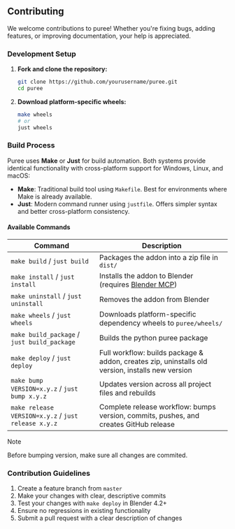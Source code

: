 ## Contributing

</div>

We welcome contributions to puree! Whether you're fixing bugs, adding features, or improving documentation, your help is appreciated.

### Development Setup

1. **Fork and clone the repository:**

    ```bash
    git clone https://github.com/yourusername/puree.git
    cd puree
    ```

2. **Download platform-specific wheels:**

    ```bash
    make wheels
    # or
    just wheels
    ```

### Build Process

Puree uses **Make** or **Just** for build automation. Both systems provide identical functionality with cross-platform support for Windows, Linux, and macOS:

- **Make**: Traditional build tool using `Makefile`. Best for environments where Make is already available.
- **Just**: Modern command runner using `justfile`. Offers simpler syntax and better cross-platform consistency.

#### Available Commands

| Command | Description |
|---------|-------------|
| `make build` / `just build` | Packages the addon into a zip file in `dist/` |
| `make install` / `just install` | Installs the addon to Blender (requires [Blender MCP](https://github.com/XWZ/blender-mcp-addon)) |
| `make uninstall` / `just uninstall` | Removes the addon from Blender |
| `make wheels` / `just wheels` | Downloads platform-specific dependency wheels to `puree/wheels/` |
| `make build_package` / `just build_package` | Builds the python puree package |
| `make deploy` / `just deploy` | Full workflow: builds package & addon, creates zip, uninstalls old version, installs new version |
| `make bump VERSION=x.y.z` / `just bump x.y.z` | Updates version across all project files and rebuilds |
| `make release VERSION=x.y.z` / `just release x.y.z` | Complete release workflow: bumps version, commits, pushes, and creates GitHub release |

> [!NOTE]
> Before bumping version, make sure all changes are commited.

### Contribution Guidelines

1. Create a feature branch from `master`
2. Make your changes with clear, descriptive commits
3. Test your changes with `make deploy` in Blender 4.2+
4. Ensure no regressions in existing functionality
5. Submit a pull request with a clear description of changes